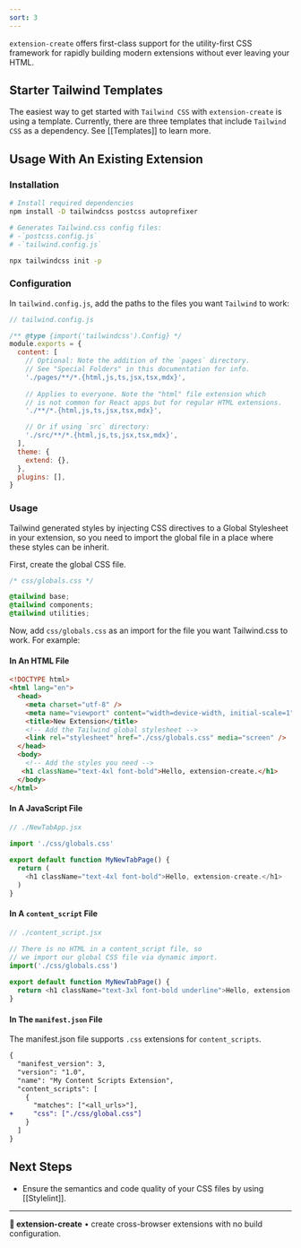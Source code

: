 ```yaml
---
sort: 3
---
```


`extension-create` offers first-class support for the utility-first CSS framework for rapidly building modern extensions without ever leaving your HTML.

## Starter Tailwind Templates 

The easiest way to get started with `Tailwind CSS` with `extension-create` is using a template. Currently, there are three templates that include `Tailwind CSS` as a dependency. See [[Templates]] to learn more.

## Usage With An Existing Extension 

### Installation

```sh
# Install required dependencies
npm install -D tailwindcss postcss autoprefixer

# Generates Tailwind.css config files:
# -`postcss.config.js`
# -`tailwind.config.js`

npx tailwindcss init -p
```

### Configuration

In `tailwind.config.js`, add the paths to the files you want `Tailwind` to work:

```js
// tailwind.config.js

/** @type {import('tailwindcss').Config} */
module.exports = {
  content: [
    // Optional: Note the addition of the `pages` directory.
    // See "Special Folders" in this documentation for info.
    './pages/**/*.{html,js,ts,jsx,tsx,mdx}',
 
    // Applies to everyone. Note the "html" file extension which
    // is not common for React apps but for regular HTML extensions.
    './**/*.{html,js,ts,jsx,tsx,mdx}', 

    // Or if using `src` directory:
    './src/**/*.{html,js,ts,jsx,tsx,mdx}',
  ],
  theme: {
    extend: {},
  },
  plugins: [],
}
```

### Usage

Tailwind generated styles by injecting CSS directives to a Global Stylesheet in your extension, so you need to import the global file in a place where these styles can be inherit. 

First, create the global CSS file.

```css
/* css/globals.css */

@tailwind base;
@tailwind components;
@tailwind utilities;
```

Now, add `css/globals.css` as an import for the file you want Tailwind.css to work. For example: 

#### In An HTML File

```html
<!DOCTYPE html>
<html lang="en">
  <head>
    <meta charset="utf-8" />
    <meta name="viewport" content="width=device-width, initial-scale=1" />
    <title>New Extension</title>
    <!-- Add the Tailwind global stylesheet -->
    <link rel="stylesheet" href="./css/globals.css" media="screen" />
  </head>
  <body>
    <!-- Add the styles you need -->
   <h1 className="text-4xl font-bold">Hello, extension-create.</h1>
  </body>
</html>

```

#### In A JavaScript File

```js
// ./NewTabApp.jsx

import './css/globals.css'
 
export default function MyNewTabPage() {
  return (
    <h1 className="text-4xl font-bold">Hello, extension-create.</h1>
  )
}
```

#### In A `content_script` File

```js
// ./content_script.jsx

// There is no HTML in a content_script file, so
// we import our global CSS file via dynamic import. 
import('./css/globals.css')
 
export default function MyNewTabPage() {
  return <h1 className="text-3xl font-bold underline">Hello, extension-create!</h1>
}
```

#### In The `manifest.json` File

The manifest.json file supports `.css` extensions for `content_scripts`.

```diff
{
  "manifest_version": 3,
  "version": "1.0",
  "name": "My Content Scripts Extension",
  "content_scripts": [
    {
      "matches": ["<all_urls>"],
+     "css": ["./css/global.css"]
    }
  ]
}

```

## Next Steps

* Ensure the semantics and code quality of your CSS files by using [[Stylelint]].

---

**🧩 extension-create** • create cross-browser extensions with no build configuration.

